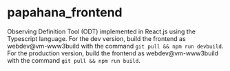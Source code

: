 # papahana_frontend
Observing Definition Tool (ODT) implemented in React.js using the Typescript language.
For the dev version, build the frontend as webdev@vm-www3build with the command `git pull && npm run devbuild`.
For the production version, build the frontend as webdev@vm-www3build with the command `git pull && npm run build`.
